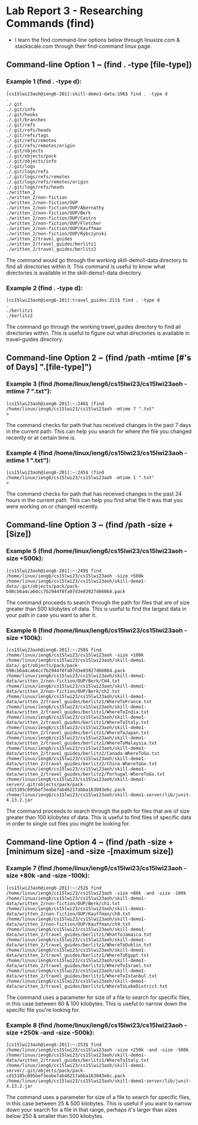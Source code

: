 # Lab Report 3 - Researching Commands (find)
- I learn the find command-line options below through linuxize.com & stackscale.com through their find-command linux page.

## Command-line Option 1 ~ (find . -type [file-type])

### Example 1 (find . -type d): <br/>
    [cs15lwi23aoh@ieng6-201]:skill-demo1-data:196$ find . -type d
    .
    ./.git
    ./.git/info
    ./.git/hooks
    ./.git/branches
    ./.git/refs
    ./.git/refs/heads
    ./.git/refs/tags
    ./.git/refs/remotes
    ./.git/refs/remotes/origin
    ./.git/objects
    ./.git/objects/pack
    ./.git/objects/info
    ./.git/logs
    ./.git/logs/refs
    ./.git/logs/refs/remotes
    ./.git/logs/refs/remotes/origin
    ./.git/logs/refs/heads
    ./written_2
    ./written_2/non-fiction
    ./written_2/non-fiction/OUP
    ./written_2/non-fiction/OUP/Abernathy
    ./written_2/non-fiction/OUP/Berk
    ./written_2/non-fiction/OUP/Castro
    ./written_2/non-fiction/OUP/Fletcher
    ./written_2/non-fiction/OUP/Kauffman
    ./written_2/non-fiction/OUP/Rybczynski
    ./written_2/travel_guides
    ./written_2/travel_guides/berlitz1
    ./written_2/travel_guides/berlitz2

The command would go through the working skill-demo1-data directory to find all directories within it.
This command is useful to know what directories is available in the skill-demo1-data directory.

### Example 2 (find . -type d): <br/>
    [cs15lwi23aoh@ieng6-201]:travel_guides:211$ find . -type d
    .
    ./berlitz1
    ./berlitz2

The command go through the working travel_guides directory to find all directories within. This is useful to
figure out what directories is available in travel-guides directory.

## Command-line Option 2 ~ (find /path -mtime [#'s of Days] ".[file-type]")

### Example 3 (find /home/linux/ieng6/cs15lwi23/cs15lwi23aoh -mtime 7 ".txt"): <br/>
    [cs15lwi23aoh@ieng6-201]:~:246$ (find /home/linux/ieng6/cs15lwi23/cs15lwi23aoh -mtime 7 ".txt"
    >

The command checks for path that has received changes in the past 7 days in the current path. This can help you search
for where the file you changed recently or at certain time is.

### Example 4 (find /home/linux/ieng6/cs15lwi23/cs15lwi23aoh -mtime 1 ".txt"): <br/>
    [cs15lwi23aoh@ieng6-201]:~:245$ (find /home/linux/ieng6/cs15lwi23/cs15lwi23aoh -mtime 1 ".txt"
    >

The command checks for path that has received changes in the past 24 hours in the current path. This can help you find what file it
was that you were working on or changed recently.

## Command-line Option 3 ~ (find /path -size +[Size])

### Example 5 (find /home/linux/ieng6/cs15lwi23/cs15lwi23aoh -size +500k): <br/>
    [cs15lwi23aoh@ieng6-201]:~:249$ find /home/linux/ieng6/cs15lwi23/cs15lwi23aoh -size +500k
    /home/linux/ieng6/cs15lwi23/cs15lwi23aoh/skill-demo1-data/.git/objects/pack/pack-b98cb6a4ca64cc7b2944f0fa07d3e03927d66064.pack

The command proceeds to search through the path for files that are of size greater than 500 kilobytes of data. This is useful to find the largest data
in your path in case you want to alter it.
    
### Example 6 (find /home/linux/ieng6/cs15lwi23/cs15lwi23aoh -size +100k): <br/>
    [cs15lwi23aoh@ieng6-201]:~:250$ find /home/linux/ieng6/cs15lwi23/cs15lwi23aoh -size +100k
    /home/linux/ieng6/cs15lwi23/cs15lwi23aoh/skill-demo1-data/.git/objects/pack/pack-b98cb6a4ca64cc7b2944f0fa07d3e03927d66064.pack
    /home/linux/ieng6/cs15lwi23/cs15lwi23aoh/skill-demo1-data/written_2/non-fiction/OUP/Berk/CH4.txt
    /home/linux/ieng6/cs15lwi23/cs15lwi23aoh/skill-demo1-data/written_2/non-fiction/OUP/Berk/ch2.txt
    /home/linux/ieng6/cs15lwi23/cs15lwi23aoh/skill-demo1-data/written_2/travel_guides/berlitz1/WhereToFrance.txt
    /home/linux/ieng6/cs15lwi23/cs15lwi23aoh/skill-demo1-data/written_2/travel_guides/berlitz1/WhereToIndia.txt
    /home/linux/ieng6/cs15lwi23/cs15lwi23aoh/skill-demo1-data/written_2/travel_guides/berlitz1/WhereToItaly.txt
    /home/linux/ieng6/cs15lwi23/cs15lwi23aoh/skill-demo1-data/written_2/travel_guides/berlitz1/WhereToJapan.txt
    /home/linux/ieng6/cs15lwi23/cs15lwi23aoh/skill-demo1-data/written_2/travel_guides/berlitz1/WhereToMalaysia.txt
    /home/linux/ieng6/cs15lwi23/cs15lwi23aoh/skill-demo1-data/written_2/travel_guides/berlitz2/Canada-WhereToGo.txt
    /home/linux/ieng6/cs15lwi23/cs15lwi23aoh/skill-demo1-data/written_2/travel_guides/berlitz2/China-WhereToGo.txt
    /home/linux/ieng6/cs15lwi23/cs15lwi23aoh/skill-demo1-data/written_2/travel_guides/berlitz2/Portugal-WhereToGo.txt
    /home/linux/ieng6/cs15lwi23/cs15lwi23aoh/skill-demo1-server/.git/objects/pack/pack-cd15105c095bef3eabe7ab46217abba163043e6c.pack
    /home/linux/ieng6/cs15lwi23/cs15lwi23aoh/skill-demo1-server/lib/junit-4.13.2.jar

The command proceeds to search through the path for files that are of size greater than 100 kilobytes of data. This is useful to find files of specific
data in order to single out files you might be looking for.

## Command-line Option 4 ~ (find /path -size +[minimum size] -and -size -[maximum size])

### Example 7 (find /home/linux/ieng6/cs15lwi23/cs15lwi23aoh -size +80k -and -size -100k): <br/>
    [cs15lwi23aoh@ieng6-201]:~:252$ find /home/linux/ieng6/cs15lwi23/cs15lwi23aoh -size +80k -and -size -100k
    /home/linux/ieng6/cs15lwi23/cs15lwi23aoh/skill-demo1-data/written_2/non-fiction/OUP/Berk/ch1.txt
    /home/linux/ieng6/cs15lwi23/cs15lwi23aoh/skill-demo1-data/written_2/non-fiction/OUP/Kauffman/ch8.txt
    /home/linux/ieng6/cs15lwi23/cs15lwi23aoh/skill-demo1-data/written_2/non-fiction/OUP/Kauffman/ch9.txt
    /home/linux/ieng6/cs15lwi23/cs15lwi23aoh/skill-demo1-data/written_2/travel_guides/berlitz1/WhatToJamaica.txt
    /home/linux/ieng6/cs15lwi23/cs15lwi23aoh/skill-demo1-data/written_2/travel_guides/berlitz1/WhereToDublin.txt
    /home/linux/ieng6/cs15lwi23/cs15lwi23aoh/skill-demo1-data/written_2/travel_guides/berlitz1/WhereToEgypt.txt
    /home/linux/ieng6/cs15lwi23/cs15lwi23aoh/skill-demo1-data/written_2/travel_guides/berlitz1/WhereToIsrael.txt
    /home/linux/ieng6/cs15lwi23/cs15lwi23aoh/skill-demo1-data/written_2/travel_guides/berlitz1/WhereToIstanbul.txt
    /home/linux/ieng6/cs15lwi23/cs15lwi23aoh/skill-demo1-data/written_2/travel_guides/berlitz1/WhereToLakeDistrict.txt

The command uses a parameter for size of a file to search for specific files, in this case between 80 & 100 kilobytes. This is useful to narrow down the
specific file you're looking for.

### Example 8 (find /home/linux/ieng6/cs15lwi23/cs15lwi23aoh -size +250k -and -size -500k): <br/>
    [cs15lwi23aoh@ieng6-201]:~:253$ find /home/linux/ieng6/cs15lwi23/cs15lwi23aoh -size +250k -and -size -500k
    /home/linux/ieng6/cs15lwi23/cs15lwi23aoh/skill-demo1-data/written_2/travel_guides/berlitz1/WhereToItaly.txt
    /home/linux/ieng6/cs15lwi23/cs15lwi23aoh/skill-demo1-server/.git/objects/pack/pack-cd15105c095bef3eabe7ab46217abba163043e6c.pack
    /home/linux/ieng6/cs15lwi23/cs15lwi23aoh/skill-demo1-server/lib/junit-4.13.2.jar

The command uses a parameter for size of a file to search for specific files, in this case between 25 & 500 kilobytes. This is useful if you want to narrow down
your search for a file in that range, perhaps it's larger than sizes below 250 & smaller than 500 kilobytes.
    
